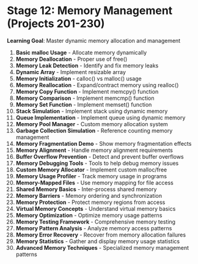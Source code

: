 # Stage 12: Memory Management (Projects 201-230)

**Learning Goal**: Master dynamic memory allocation and management

1. **Basic malloc Usage** - Allocate memory dynamically
2. **Memory Deallocation** - Proper use of free()
3. **Memory Leak Detection** - Identify and fix memory leaks
4. **Dynamic Array** - Implement resizable array
5. **Memory Initialization** - calloc() vs malloc() usage
6. **Memory Reallocation** - Expand/contract memory using realloc()
7. **Memory Copy Function** - Implement memcpy() function
8. **Memory Comparison** - Implement memcmp() function
9. **Memory Set Function** - Implement memset() function
10. **Stack Simulation** - Implement stack using dynamic memory
11. **Queue Implementation** - Implement queue using dynamic memory
12. **Memory Pool Manager** - Custom memory allocation system
13. **Garbage Collection Simulation** - Reference counting memory management
14. **Memory Fragmentation Demo** - Show memory fragmentation effects
15. **Memory Alignment** - Handle memory alignment requirements
16. **Buffer Overflow Prevention** - Detect and prevent buffer overflows
17. **Memory Debugging Tools** - Tools to help debug memory issues
18. **Custom Memory Allocator** - Implement custom malloc/free
19. **Memory Usage Profiler** - Track memory usage in programs
20. **Memory-Mapped Files** - Use memory mapping for file access
21. **Shared Memory Basics** - Inter-process shared memory
22. **Memory Barriers** - Memory ordering and synchronization
23. **Memory Protection** - Protect memory regions from access
24. **Virtual Memory Concepts** - Understand virtual memory basics
25. **Memory Optimization** - Optimize memory usage patterns
26. **Memory Testing Framework** - Comprehensive memory testing
27. **Memory Pattern Analysis** - Analyze memory access patterns
28. **Memory Error Recovery** - Recover from memory allocation failures
29. **Memory Statistics** - Gather and display memory usage statistics
30. **Advanced Memory Techniques** - Specialized memory management patterns
